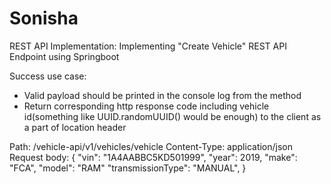 # Sonisha
REST API Implementation:
Implementing "Create Vehicle" REST API Endpoint using Springboot

Success use case:
- Valid payload should be printed in the console log from the method
- Return corresponding http response code including vehicle id(something like UUID.randomUUID() would be enough) to the client as a part of location header

Path: /vehicle-api/v1/vehicles/vehicle
Content-Type: application/json
Request body: 
{
  "vin": "1A4AABBC5KD501999",
  "year": 2019,
  "make": "FCA",
  "model": "RAM"
  "transmissionType": "MANUAL",
}

